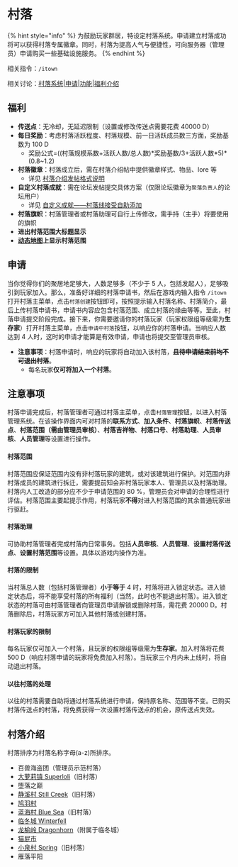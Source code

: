 # 村落

{% hint style="info" %}
为鼓励玩家群居，特设定村落系统。申请建立村落成功将可以获得村落专属徽章。同时，村落为提高人气与便捷性，可向服务器（管理员）申请购买一些基础设施服务。
{% endhint %}

相关指令：`/itown`

相关讨论：[村落系统\|申请\|功能\|福利介绍](https://discuss.imyvm.org/d/242--)

## 福利

* **传送点**：无冷却，无延迟限制（设置或修改传送点需要花费 40000 D）
* **每日奖励**：考虑村落活跃程度、村落规模、前一日活跃成员数三方面，奖励基数为 100 D
  * 奖励公式=\(\(村落规模系数+活跃人数/总人数\)\*奖励基数/3+活跃人数\*5\)\*\(0.8~1.2\)
* **村落徽章**：村落成立后，需在村落介绍帖中提供徽章样式、物品、lore 等
  * 详见 [村落介绍发帖格式说明](https://discuss.imyvm.org/d/37--)
* **自定义村落成就**：需在论坛发帖提交具体方案（仅限论坛徽章为`聚落负责人`的论坛用户）
  * 详见 [自定义成就——村落线接受自助添加](https://discuss.imyvm.org/d/289--)
* **村落旗帜**：村落管理者或村落助理可自行上传修改，需手持（主手）将要使用的旗帜
* **进出村落范围大标题显示**
* [**动态地图**](../plugins/survice.md#dynmap)**上显示村落范围**

## 申请

当你觉得你们的聚居地足够大，人数足够多（不少于 5 人，包括发起人），足够吸引到玩家加入。那么，准备好详细的村落申请书，然后在游戏内输入指令 `/itown` 打开村落主菜单，点击`村落创建`按钮即可，按照提示输入村落名称、村落简介，最后上传村落申请书，申请书内容应包含村落范围、成立村落的缘由等等。至此，村落申请提交阶段完成。接下来，你需要邀请你的村落玩家（玩家权限组等级需为**生存家**）打开村落主菜单，点击`申请中村落`按钮，以响应你的村落申请。当响应人数达到 4 人时，这时的申请才能算是有效申请，申请也将提交至管理员审核。

* **注意事项**：村落申请时，响应的玩家将自动加入该村落，~~**且待申请结束前均不可退出村落**~~。
  * 每名玩家**仅可将加入一个村落**。

## 注意事项

村落申请完成后，村落管理者可通过村落主菜单，点击`村落管理`按钮，以进入村落管理系统。在该操作界面内可对村落的**联系方式**、**加入条件**、**村落旗帜**、**村落传送点**、**村落范围（需由管理员审核）**、**村落吉祥物**、**村落口号**、**村落助理**、**人员审核**、**人员管理**等设置进行操作。

#### 村落范围

村落范围应保证范围内没有非村落玩家的建筑，或对该建筑进行保护。对范围内非村落成员的建筑进行拆迁，需要提前知会非村落玩家本人、管理员以及村落助理。村落内人工改造的部分应不少于申请范围的 80 %，管理员会对申请的合理性进行评估。村落范围主要起提示作用，村落玩家**不得**对进入村落范围的其余普通玩家进行驱赶。

#### 村落助理

可协助村落管理者完成村落内日常事务。包括**人员审核**、**人员管理**、**设置村落传送点**、**设置村落范围**等设置。具体以游戏内操作为准。

#### 村落的限制

当村落总人数（包括村落管理者）**小于等于** 4 时，村落将进入锁定状态。进入锁定状态后，将不能享受村落的所有福利（当然，此时也不能退出村落）。进入锁定状态的村落可由村落管理者向管理员申请解锁或删除村落，需花费 20000 D。村落删除后，村落玩家方可加入其他村落或创建村落。

#### 村落玩家的限制

每名玩家仅可加入一个村落，且玩家的权限组等级需为**生存家**。加入村落将花费 500 D（响应村落申请的玩家将免费加入村落）。当玩家三个月内未上线时，将自动退出村落。

#### 以往村落的处理

以往的村落需要自助将通过村落系统进行申请，保持原名称、范围等不变。已购买村落传送点的村落，将免费获得一次设置村落传送点的机会，原传送点失效。

## 村落介绍

村落排序为村落名称字母\(a-z\)所排序。

* 百兽海盗团（管理员示范村落）
* [大萝莉镇 Superloli](superloli.md)（旧村落）
* 堕落之巅
* [静溪村 Still Creek](still_creek.md)（旧村落）
* [鸠羽村](jiu-yu.md)
* [蓝海村 Blue Sea](blue_sea.md)（旧村落）
* [临冬城 Winterfell](winterfell.md)
* [龙榆岭 Dragonhorn](dragonhorn.md)（附属于临冬城）
* [猫屁市](mao-pi.md)
* [小泉村 Spring](xiao-quan.md)（旧村落）
* 雁落平阳

